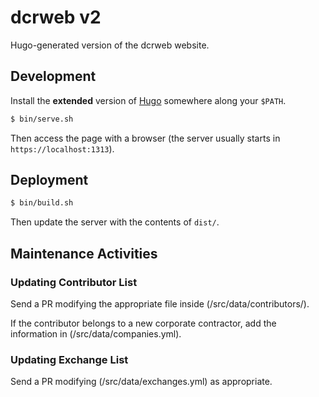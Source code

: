 # dcrweb v2

Hugo-generated version of the dcrweb website.

## Development

Install the **extended** version of [Hugo](https://gohugo.io/) somewhere along your `$PATH`.

```bash
$ bin/serve.sh
```

Then access the page with a browser (the server usually starts in `https://localhost:1313`).

## Deployment

```bash
$ bin/build.sh
```

Then update the server with the contents of `dist/`.

## Maintenance Activities

### Updating Contributor List

Send a PR modifying the appropriate file inside (/src/data/contributors/).

If the contributor belongs to a new corporate contractor, add the information in (/src/data/companies.yml).

### Updating Exchange List

Send a PR modifying (/src/data/exchanges.yml) as appropriate.
